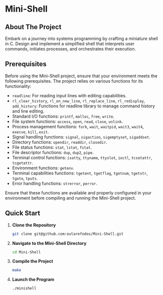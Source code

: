 # Mini-Shell

## About The Project
Embark on a journey into systems programming by crafting a miniature shell in C. Design and implement a simplified shell that interprets user commands, initiates processes, and orchestrates their execution.

## Prerequisites

Before using the Mini-Shell project, ensure that your environment meets the following prerequisites. The project relies on various functions for its functionality:

- `readline`: For reading input lines with editing capabilities.
- `rl_clear_history`, `rl_on_new_line`, `rl_replace_line`, `rl_redisplay`, `add_history`: Functions for readline library to manage command history and line editing.
- Standard I/O functions: `printf`, `malloc`, `free`, `write`.
- File system functions: `access`, `open`, `read`, `close`, `unlink`.
- Process management functions: `fork`, `wait`, `waitpid`, `wait3`, `wait4`, `execve`, `kill`, `exit`.
- Signal handling functions: `signal`, `sigaction`, `sigemptyset`, `sigaddset`.
- Directory functions: `opendir`, `readdir`, `closedir`.
- File status functions: `stat`, `lstat`, `fstat`.
- File descriptor functions: `dup`, `dup2`, `pipe`.
- Terminal control functions: `isatty`, `ttyname`, `ttyslot`, `ioctl`, `tcsetattr`, `tcgetattr`.
- Environment functions: `getenv`.
- Terminal capabilities functions: `tgetent`, `tgetflag`, `tgetnum`, `tgetstr`, `tgoto`, `tputs`.
- Error handling functions: `strerror`, `perror`.

Ensure that these functions are available and properly configured in your environment before compiling and running the Mini-Shell project.


## Quick Start

1. **Clone the Repository**
   ```sh
   git clone git@github.com:oularefodos/Mini-Shell.git
2. **Navigate to the Mini-Shell Directory**
   ```sh
   cd Mini-Shell
3. **Compile the Project**
   ```sh
   make
4. **Launch the Program**
   ```sh
   ./minishell
